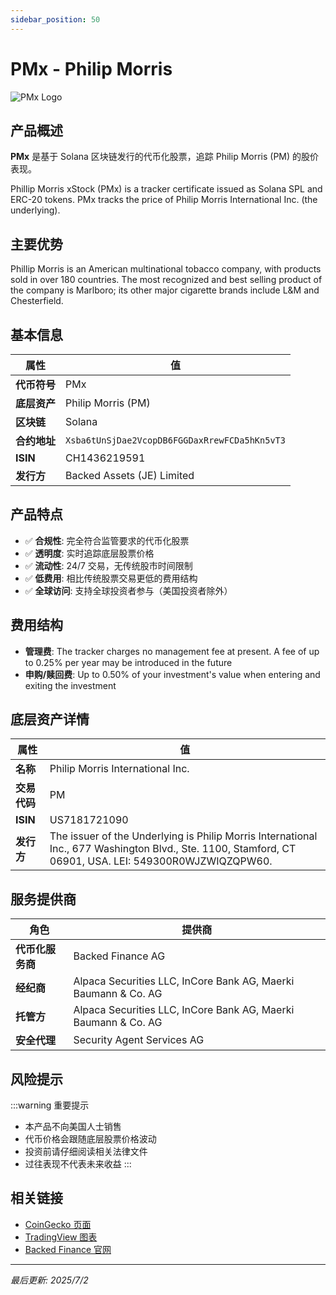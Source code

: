 ```yaml
---
sidebar_position: 50
---
```


# PMx - Philip Morris

![PMx Logo](/img/tokens/pmx.svg)

## 产品概述

**PMx** 是基于 Solana 区块链发行的代币化股票，追踪 Philip Morris (PM) 的股价表现。

Phillip Morris xStock (PMx) is a tracker certificate issued as Solana SPL and ERC-20 tokens. PMx tracks the price of Philip Morris International Inc. (the underlying).

## 主要优势

Phillip Morris is an American multinational tobacco company, with products sold in over 180 countries. The most recognized and best selling product of the company is Marlboro; its other major cigarette brands include L&M and Chesterfield.


## 基本信息

| 属性 | 值 |
|------|----|
| **代币符号** | PMx |
| **底层资产** | Philip Morris (PM) |
| **区块链** | Solana |
| **合约地址** | `Xsba6tUnSjDae2VcopDB6FGGDaxRrewFCDa5hKn5vT3` |
| **ISIN** | CH1436219591 |
| **发行方** | Backed Assets (JE) Limited |

## 产品特点

- ✅ **合规性**: 完全符合监管要求的代币化股票
- ✅ **透明度**: 实时追踪底层股票价格
- ✅ **流动性**: 24/7 交易，无传统股市时间限制
- ✅ **低费用**: 相比传统股票交易更低的费用结构
- ✅ **全球访问**: 支持全球投资者参与（美国投资者除外）

## 费用结构

- **管理费**: The tracker charges no management fee at present. A fee of up to 0.25% per year may be introduced in the future
- **申购/赎回费**: Up to 0.50% of your investment's value when entering and exiting the investment

## 底层资产详情

| 属性 | 值 |
|------|----|
| **名称** | Philip Morris International Inc. |
| **交易代码** | PM |
| **ISIN** | US7181721090 |
| **发行方** | The issuer of the Underlying is Philip Morris International Inc., 677 Washington Blvd., Ste. 1100, Stamford, CT 06901, USA. LEI: 549300R0WJZWIQZQPW60. |

## 服务提供商

| 角色 | 提供商 |
|------|----|
| **代币化服务商** | Backed Finance AG |
| **经纪商** | Alpaca Securities LLC, InCore Bank AG, Maerki Baumann & Co. AG |
| **托管方** | Alpaca Securities LLC, InCore Bank AG, Maerki Baumann & Co. AG |
| **安全代理** | Security Agent Services AG |

## 风险提示

:::warning 重要提示
- 本产品不向美国人士销售
- 代币价格会跟随底层股票价格波动
- 投资前请仔细阅读相关法律文件
- 过往表现不代表未来收益
:::

## 相关链接

- [CoinGecko 页面](https://www.coingecko.com/)
- [TradingView 图表](https://www.tradingview.com/)
- [Backed Finance 官网](https://backed.fi/)

---

*最后更新: 2025/7/2*
